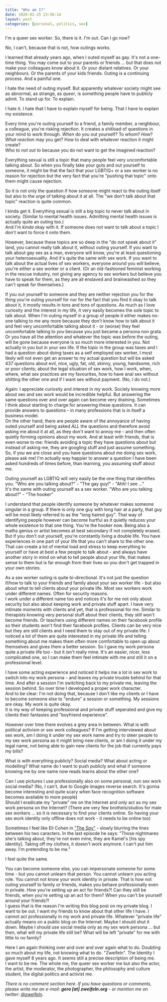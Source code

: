 ```yaml
---
title: "Who am I?"
date: 2020-01-25 23:56:14
layout: post
categories: [personal, politics, sex]
---
```


I'm a queer sex worker. So, there is it. I'm out. Can I go now?

No, I can't, because that is not, how outings works.

I learned that already years ago, when I outed myself as gay. It's not a one-time thing. You may come out to your parents or friends … but that does not make your colleagues know about it. Or your distant relatives. Or your neighbours. Or the parents of your kids friends.
Outing is a continuing process. And a painful one.

I hate the need of outing myself. But apparently whatever society might see as abnormal, as strange, as *queer*, is something people have to publicly admit. To stand up for. To explain.

I hate it. I hate that I have to explain myself for being. That I have to explain my existence.

Every time you're outing yourself to a friend, a family member, a neighbour, a colleague, you're risking rejection. It creates a shitload of questions in your mind to work through. *When* do you out yourself? To *whom*? *How*? *What reaction* may you get? How to deal with whatever reaction it might create?  
*Who to not out to* because you do not want to get the imagined reaction?

Everything sexual is still a topic that many people feel very uncomfortable talking about. So when you finally take your guts and out yourself to someone, it might be that the fact that your LGBTIQ+ or a sex worker is no reason for rejection but the very fact that you're "pushing that topic" onto them might cause rejection.

So it is not only the question if how someone might react to the outing itself but also to the urge of talking about it at all. The "we don't talk about that topic" reaction is quite common.

I kinda get it. Everything sexual is still a big topic to never talk about in society. (Similar to mental health issues. Admitting mental health issues is actually quite an outing too.)  
And I'm *kinda* okay with it. If someone does not want to talk about a topic I don't want to force it onto them.

However, because these topics are so deep in the "do not speak about it" land, you cannot really talk about it, without outing yourself. If you want to talk about gay sex as a man, everyone will know, you're at least questioning your heterosexuality. And it's quite the same with sex work. If you want to talk about the actual lives of sex workers, everyone around you will believe, you're either a sex worker or a client. (Or an old-fashioned feminist working in the rescue industry, not giving any agency to sex workers but believe you have to speak for them, as they are all enslaved and brainwashed so they can't speak for themselves.)

If you out yourself to someone and they are neither rejection you for the thing you're outing yourself for nor for the fact that you find it okay to talk about it, it mostly results in tons and tons of questions.
As much as I love curiosity and the interest in my life, it very easily becomes the sole topic to talk about. When I'm outing myself in a group of people it either makes no-one talking to me any more because they don't know how to talk about it and feel very uncomfortable talking about it - or (worse) they feel uncomfortable talking to *you* because you just became a persona non grata.  
Or you have all the attention and whatever the topic was before the outing, will be gone because everyone is so much more interested in you. Not actually in you but in your sex life. If the topic in the group was taxes and I had a question about doing taxes as a self employed sex worker, I most likely will not even get an answer to my actual question but will be asked 437 questions about evil, nice, ugly, fat, old, skinny, young, handsome, rich or poor clients; about the legal situation of sex work, how I work, when, where, what sex practices are my favourites, how to have anal sex without shitting the other one and if I want sex without payment. (No, I do not.)

Again: I appreciate curiosity and interest in my work. Society knowing more about sex and sex work would be incredible helpful. But answering the same questions over and over again can become very draining. Sometimes I think about starting to charge for answering these questions. It can provide answers to questions - in many professions that is in itself a business model.  
On the other hand, there are people aware of the annoyance of having outed yourself and being asked *ALL* the questions and therefore avoid asking me about it at all, as they don't want to annoy me - and then often quietly forming opinions about my work. And at least with friends, that is even worse to me: friends avoiding a topic they have questions about but instead of asking me, they are googling stuff and just assume something. So, if you we are close and you have questions about me doing sex work, please ask me! I'm actually way happier to answer a question I have been asked hundreds of times before, than learning, you assuming stuff about me.

Outing yourself as LGBTIQ will very easily be the one thing that identifies you. "Who are you talking about?" - "The gay guy!" - "Ahh! I see …"  
It's the same with outing yourself as a sex worker. "Who are you talking about?" - "The hooker"

I understand that people identify someone by whatever makes someone singular in a group. If there is only one guy with long hair at a party, that guy will be most likely referred to as the "long haired guy". That way of identifying people however can become hurtful as it quietly reduces your whole existence to that one thing.  You're the hooker now. Being also a maths genius or artist becomes at best secondary if not completely erased.
But if you don't out yourself, you're constantly living a double life. You have experiences in one part of your life that you can't share to the other one. That can create a lot of mental load and stress to keep everything to yourself or have at best a few people to talk about - and always have another story in mind on what to tell people about your life, that makes sense to them but is far enough from their lives so you don't get trapped in your own stories.

As a sex worker outing is quite bi-directional. It's not just the question if/how to talk to your friends and family about your sex worker life - but also about what to tell clients about your private life. Most sex workers work under different names. Often for security reasons.  
I work under a different name too and notices it's for me not only about security but also about keeping work and private stuff apart. I have very intimate moments with clients and yet, that is professional for me. Similar to therapists knowing very personal stuff about their clients, they still won't become friends. Or teachers using different names on their facebook profile so their students won't find their facebook profiles. Clients can be very nice but they are still clients and I need them to stay out of my private life. I noticed a lot of them are quite interested in my private life and telling something about me makes them often more comfortable to open up about themselves and gives them a better session. So I gave my work persona quite a private life too - but it isn't really mine. It's an easier, nicer, less complicated one, so I can make them feel intimate with me and still it on a professional level.

I have some acting experience and noticed it helps me a lot in sex work to switch into my work persona - and leaves my private trouble behind for that time. And after a session I'm switching back to my private me, leaving the session behind. So over time I developed a proper work character.  
And to be clear: I'm not doing that, because I don't like my clients or I have to become someone else to "endure" a session or something. My sessions are okay. My work is quite okay.  
It is my way of keeping professional and private stuff seperated and give my clients their fantasies and "boyfriend experience".

However over time there evolves a grey area in between. What is with political activism or sex work colleagues? If I'm getting interviewed about sex work, am I doing it under my sex work name and try to steer people to my sex work persona as it might bring new clients, or am I doing it under my legal name, not being able to gain new clients for the job that currently pays my bills?

What is with everything publicly? Social media? What about acting or modelling? What name do I want to push publicly and what if someone knowing me by one name now reads learns about the other one?

Can I use pictures I use professionally also on some personal, non sex work social media? (No, I can't, due to Google images reverse search. It's gonna become interesting and quite scary when face recognition software becomes available to more people)  
Should I eradicate my "private" me on the Internet and only act as my sex work persona on the Internet? (There are very few brothels/studios for male sex workers … so it is necessary to find your clients online. So having your sex work identity only offline does not work - it needs to be online too)

Sometimes I feel like Eli Cohen in <a href="https://en.wikipedia.org/wiki/The_Spy_(TV_series)">"The Spy"</a> - slowly blurring the lines between his two caracters. In the last episode he says: "Those nightmares she's talking about, they're not even mine, they are Kamel's [his spy identity]. Taking off my clothes, it doesn't work anymore. I can't put him away. I'm pretending to be me."

I feel quite the same.

You can become someone else, you can impersonate someone for some time - but you cannot unlearn that person. You cannot unlearn you acting role. You cannot not know your work identity in private. That is how not outing yourself to family or friends, makes you behave professionally even in private. How you're setting up an act for friends?! Can they still be friends, when you're setting up an act for them? When you can't be yourself around your friends?!  
I guess that is the reason I'm writing this blog post on my private blog. I want to be out. I want my friends to know about that other life I have. I cannot act professionally in my work and private life. Whatever "private life" actually means on a public blog on the Internet. Maybe I should shut it down. Maybe I should use social media only as my sex work persona … but then, what will my private life still be? What will be left "private" for me with little to no family?

Here I am again thinking over and over and over again what to do. Doubting so much about my life, not knowing what to do. "Zweifeln". The Identity I gave myself 8 years ago. It seems still a precise description of being me.  
I want to be me. The whole me, the queer sex worker me but also the actor, the artist, the moderator, the photographer, the philosophy and culture student, the digital politics and activist me.


*There is no comment section here. If you have questions or comments, please write me an e-mail: **gero [at] zweifeln.org** - or mention me on twitter: <a href="https://twitter.com/zweifeln">@zweifeln</a>*.